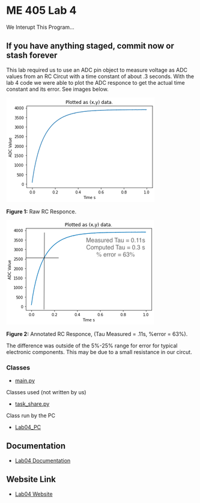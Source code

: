 # ME 405 Lab 4

We Interupt This Program...

## If you have anything staged, commit now or stash forever

This lab required us to use an ADC pin object to measure voltage as ADC values from an RC Circut with a time constant of about .3 seconds. With the lab 4 code we were able to plot the ADC responce to get the actual time constant and its error. See images below.


![Raw Data](ADC.png)

__Figure 1:__ Raw RC Responce.


![Annotated](Step.png)

__Figure 2:__ Annotated RC Responce, (Tau Measured = .11s, %error = 63%).

The difference was outside of the 5%-25% range for error for typical electronic components. This may be due to a small resistance in our circut. 


### Classes

* [main.py](https://github.com/QuietJohn0/405Lab4/blob/main/src/main.py)

Classes used (not written by us)

* [task_share.py](https://github.com/QuietJohn0/405Lab4/blob/main/src/task_share.py)

Class run by the PC

* [Lab04_PC](https://github.com/QuietJohn0/405Lab4/blob/main/src/Lab04_PC.py)

## Documentation

* [Lab04 Documentation](https://github.com/QuietJohn0/405Lab4)

## Website Link

* [Lab04 Website](https://quietjohn0.github.io/405Lab4/index.html)
